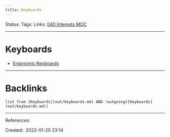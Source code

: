 ```yaml
---
title: Keyboards
---
```

Status: 
Tags: 
Links: [040 Interests MOC](out/040-interests-moc.md)
___
# Keyboards
- [Ergonomic Keyboards](out/ergonomic-keyboards.md)
___
# Backlinks
```dataview
list from [Keyboards](out/keyboards.md) AND !outgoing([Keyboards](out/keyboards.md))
```
___
References:

Created:: 2022-01-20 23:14